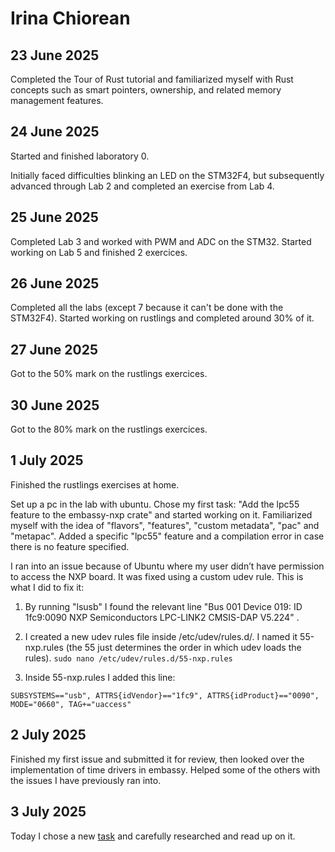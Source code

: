 # Irina Chiorean

## 23 June 2025

Completed the Tour of Rust tutorial and familiarized myself with Rust concepts such as smart pointers, ownership, and related memory management features.

## 24 June 2025

Started and finished laboratory 0. 

Initially faced difficulties blinking an LED on the STM32F4, but subsequently advanced through Lab 2 and completed an exercise from Lab 4.

## 25 June 2025

Completed Lab 3 and worked with PWM and ADC on the STM32.
Started working on Lab 5 and finished 2 exercices.


## 26 June 2025

Completed all the labs (except 7 because it can't be done with the STM32F4).
Started working on rustlings and completed around 30% of it.

## 27 June 2025

Got to the 50% mark on the rustlings exercices.

## 30 June 2025

Got to the 80% mark on the rustlings exercices. 

## 1 July 2025

Finished the rustlings exercises at home. 

Set up a pc in the lab with ubuntu.
Chose my first task: "Add the lpc55 feature to the embassy-nxp crate" and started working on it. Familiarized myself with the idea of "flavors", "features", "custom metadata", "pac" and "metapac". 
Added a specific "lpc55" feature  and a compilation error in case there is no feature specified.

I ran into an issue because of Ubuntu where my user didn’t have permission to access the NXP board. It was fixed using a custom udev rule.
This is what I did to fix it:

1. By running "lsusb" I found the relevant line "Bus 001 Device 019: ID 1fc9:0090 NXP Semiconductors LPC-LINK2 CMSIS-DAP V5.224" .
  
2. I created a new udev rules file inside /etc/udev/rules.d/. I named it 55-nxp.rules (the 55 just determines the order in which udev loads the rules).
`sudo nano /etc/udev/rules.d/55-nxp.rules`

3. Inside 55-nxp.rules I added this line:

`SUBSYSTEMS=="usb", ATTRS{idVendor}=="1fc9", ATTRS{idProduct}=="0090", MODE="0660", TAG+="uaccess"`

## 2 July 2025

Finished my first issue and submitted it for review, then looked over the implementation of time drivers in embassy. 
Helped some of the others with the issues I have previously ran into.

## 3 July 2025

Today I chose a new [task](https://github.com/WyliodrinEmbeddedIoT/embassy/issues/5) and carefully researched and read up on it.
